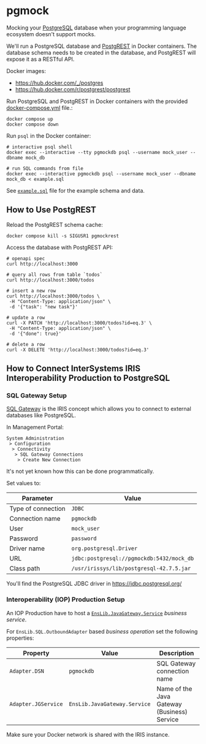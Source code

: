# pgmock

Mocking your [PostgreSQL](https://www.postgresql.org/) database when your programming language ecosystem doesn't support mocks.

We'll run a PostgreSQL database and [PostgREST](https://postgrest.org/en/stable/index.html) in Docker containers. The database schema needs to be created in the database, and PostgREST will expose it as a RESTful API.

Docker images:
* https://hub.docker.com/_/postgres
* https://hub.docker.com/r/postgrest/postgrest

Run PostgreSQL and PostgREST in Docker containers with the provided [docker-compose.yml](docker-compose.yml) file.:
```
docker compose up
docker compose down
```

Run `psql` in the Docker container:
```
# interactive psql shell
docker exec --interactive --tty pgmockdb psql --username mock_user --dbname mock_db

# run SQL commands from file
docker exec --interactive pgmockdb psql --username mock_user --dbname mock_db < example.sql
```

See [`example.sql`](example.sql) file for the example schema and data.

## How to Use PostgREST

Reload the PostgREST schema cache:
```
docker compose kill -s SIGUSR1 pgmockrest
```

Access the database with PostgREST API:
```
# openapi spec
curl http://localhost:3000

# query all rows from table `todos`
curl http://localhost:3000/todos

# insert a new row
curl http://localhost:3000/todos \
 -H "Content-Type: application/json" \
 -d '{"task": "new task"}'

# update a row
curl -X PATCH 'http://localhost:3000/todos?id=eq.3' \
 -H "Content-Type: application/json" \
 -d '{"done": true}'

# delete a row
curl -X DELETE 'http://localhost:3000/todos?id=eq.3'
```

## How to Connect InterSystems IRIS Interoperability Production to PostgreSQL

### SQL Gateway Setup

[SQL Gateway](https://docs.intersystems.com/irislatest/csp/docbook/DocBook.UI.Page.cls?KEY=BSQG_overview) is the IRIS concept which allows you to connect to external databases like PostgreSQL.

In Management Portal:
```
System Administration
 > Configuration
  > Connectivity
   > SQL Gateway Connections
    > Create New Connection
```

It's not yet known how this can be done programmatically.

Set values to:

|Parameter      |Value|
|---------------|-----|
|Type of connection|`JDBC`|
|Connection name|`pgmockdb`|
|User           |`mock_user`|
|Password       |`password`|
|Driver name    |`org.postgresql.Driver`|
|URL            |`jdbc:postgresql://pgmockdb:5432/mock_db`|
|Class path     |`/usr/irissys/lib/postgresql-42.7.5.jar`|

You'll find the PostgreSQL JDBC driver in https://jdbc.postgresql.org/

### Interoperability (IOP) Production Setup

An IOP Production have to host a [`EnsLib.JavaGateway.Service`](https://docs.intersystems.com/irislatest/csp/docbook/DocBook.UI.Page.cls?KEY=ESQL_bo#ESQL_outbound_specifying_dsn) _business service_.

For `EnsLib.SQL.OutboundAdapter` based _business operation_ set the following properties:

|Property           |Value     |Description|
|-------------------|----------|-----------|
|`Adapter.DSN`      |`pgmockdb`|SQL Gateway connection name|
|`Adapter.JGService`|`EnsLib.JavaGateway.Service`|Name of the Java Gateway (Business) Service|

Make sure your Docker network is shared with the IRIS instance.